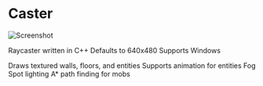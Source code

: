 # Caster

![Screenshot](https://github.com/goldroe/Caster/screenshot.png?raw=true)

Raycaster written in C++
Defaults to 640x480
Supports Windows

Draws textured walls, floors, and entities
Supports animation for entities
Fog
Spot lighting
A* path finding for mobs
